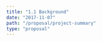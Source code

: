```yaml
---
title: "1.1 Background"
date: "2017-11-07"
path: "/proposal/project-summary"
type: "proposal"
---
```

